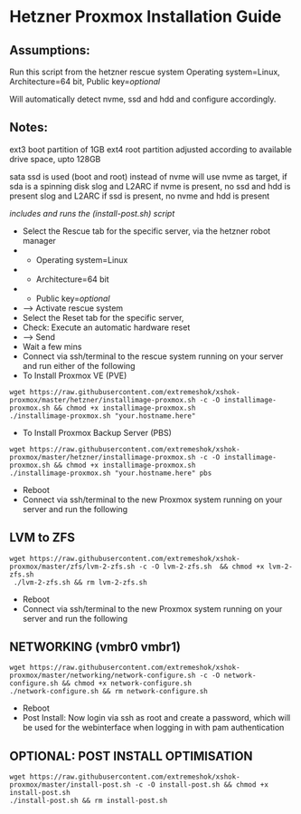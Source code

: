 # Hetzner Proxmox Installation Guide #

## Assumptions:
Run this script from the hetzner rescue system
Operating system=Linux, Architecture=64 bit, Public key=*optional*

Will automatically detect nvme, ssd and hdd and configure accordingly.

## Notes:
ext3 boot partition of 1GB
ext4 root partition adjusted according to available drive space, upto 128GB

sata ssd is used (boot and root) instead of nvme
will use nvme as target, if sda is a spinning disk
slog and L2ARC if nvme is present, no ssd and hdd is present
slog and L2ARC if ssd is present, no nvme and hdd is present


*includes and runs the  (install-post.sh) script*
* Select the Rescue tab for the specific server, via the hetzner robot manager
* * Operating system=Linux
* * Architecture=64 bit
* * Public key=*optional*
* --> Activate rescue system
* Select the Reset tab for the specific server,
* Check: Execute an automatic hardware reset
* --> Send
* Wait a few mins
* Connect via ssh/terminal to the rescue system running on your server and run either of the following
* To Install Proxmox VE (PVE)
````
wget https://raw.githubusercontent.com/extremeshok/xshok-proxmox/master/hetzner/installimage-proxmox.sh -c -O installimage-proxmox.sh && chmod +x installimage-proxmox.sh
./installimage-proxmox.sh "your.hostname.here"
````
* To Install Proxmox Backup Server (PBS)
````
wget https://raw.githubusercontent.com/extremeshok/xshok-proxmox/master/hetzner/installimage-proxmox.sh -c -O installimage-proxmox.sh && chmod +x installimage-proxmox.sh
./installimage-proxmox.sh "your.hostname.here" pbs
````
* Reboot
* Connect via ssh/terminal to the new Proxmox system running on your server and run the following

## LVM to ZFS
````
wget https://raw.githubusercontent.com/extremeshok/xshok-proxmox/master/zfs/lvm-2-zfs.sh -c -O lvm-2-zfs.sh  && chmod +x lvm-2-zfs.sh
 ./lvm-2-zfs.sh && rm lvm-2-zfs.sh
````
* Reboot
* Connect via ssh/terminal to the new Proxmox system running on your server and run the following

## NETWORKING (vmbr0 vmbr1)
```
wget https://raw.githubusercontent.com/extremeshok/xshok-proxmox/master/networking/network-configure.sh -c -O network-configure.sh && chmod +x network-configure.sh
./network-configure.sh && rm network-configure.sh
```
* Reboot
* Post Install: Now login via ssh as root and create a password, which will be used for the webinterface when logging in with pam authentication

## OPTIONAL: POST INSTALL OPTIMISATION
```
wget https://raw.githubusercontent.com/extremeshok/xshok-proxmox/master/install-post.sh -c -O install-post.sh && chmod +x install-post.sh
./install-post.sh && rm install-post.sh
